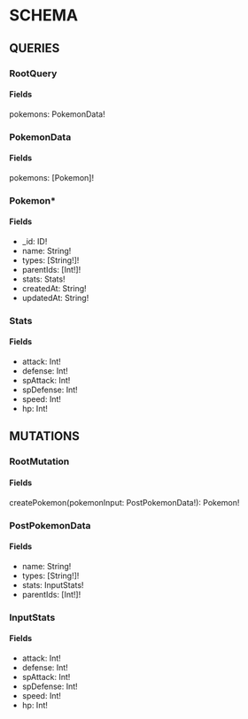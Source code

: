 # SCHEMA

## QUERIES

### RootQuery

#### Fields
pokemons: PokemonData!

### PokemonData

#### Fields
pokemons: [Pokemon]!

### Pokemon*

#### Fields
- _id: ID!
- name: String!
- types: [String!]!
- parentIds: [Int!]!
- stats: Stats!
- createdAt: String!
- updatedAt: String!


### Stats

#### Fields
- attack: Int!
- defense: Int!
- spAttack: Int!
- spDefense: Int!
- speed: Int!
- hp: Int!

## MUTATIONS

### RootMutation

#### Fields
createPokemon(pokemonInput: PostPokemonData!): Pokemon!

### PostPokemonData

#### Fields
- name: String!
- types: [String!]!
- stats: InputStats!
- parentIds: [Int!]!

### InputStats

#### Fields
- attack: Int!
- defense: Int!
- spAttack: Int!
- spDefense: Int!
- speed: Int!
- hp: Int!
